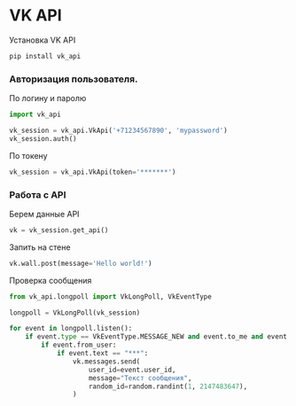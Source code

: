 # VK API
Установка VK API
```Bash
pip install vk_api
```
### Авторизация пользователя.

По логину и паролю
```python
import vk_api

vk_session = vk_api.VkApi('+71234567890', 'mypassword')
vk_session.auth()
```


По токену
```python
vk_session = vk_api.VkApi(token='*******')
```

### Работа с API

Берем данные API
```python
vk = vk_session.get_api()
```

Запить на стене
```python
vk.wall.post(message='Hello world!')
```
Проверка сообщения
```python
from vk_api.longpoll import VkLongPoll, VkEventType

longpoll = VkLongPoll(vk_session)

for event in longpoll.listen():
	if event.type == VkEventType.MESSAGE_NEW and event.to_me and event.text:
		if event.from_user:
			if event.text == "***":
				vk.messages.send(
					user_id=event.user_id,
					message="Текст сообщения",
					random_id=random.randint(1, 2147483647),
				)
```

